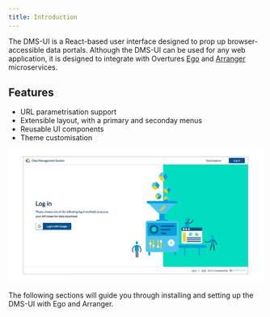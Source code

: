 ```yaml
---
title: Introduction
---
```


The DMS-UI is a React-based user interface designed to prop up browser-accessible data portals. Although the DMS-UI can be used for any web application, it is designed to integrate with Overtures [Ego](/documentation/ego) and [Arranger](/documentation/arranger) microservices.

## Features

- URL parametrisation support
- Extensible layout, with a primary and seconday menus
- Reusable UI components
- Theme customisation

![Entity](./assets/dmsuilogin.jpg 'DMS-UI')

The following sections will guide you through installing and setting up the DMS-UI with Ego and Arranger.

